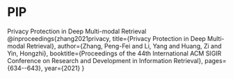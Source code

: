 # PIP
Privacy Protection in Deep Multi-modal Retrieval
@inproceedings{zhang2021privacy,
  title={Privacy Protection in Deep Multi-modal Retrieval},
  author={Zhang, Peng-Fei and Li, Yang and Huang, Zi and Yin, Hongzhi},
  booktitle={Proceedings of the 44th International ACM SIGIR Conference on Research and Development in Information Retrieval},
  pages={634--643},
  year={2021}
}
